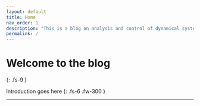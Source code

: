 ```yaml
---
layout: default
title: Home
nav_order: 1
description: "This is a blog on analysis and control of dynamical systems."
permalink: /
---
```


# Welcome to the blog
{: .fs-9 }

Introduction goes here
{: .fs-6 .fw-300 }

<!-- [Get started now](#getting-started){: .btn .btn-primary .fs-5 .mb-4 .mb-md-0 .mr-2 } [View it on GitHub](https://github.com/pmarsceill/just-the-docs){: .btn .fs-5 .mb-4 .mb-md-0 } -->

---
